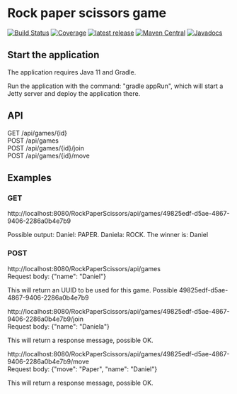 # Rock paper scissors game
[![Build Status](https://travis-ci.com/HenryssonDaniel/rockpaperscissors-java.svg?branch=master)](https://travis-ci.com/HenryssonDaniel/rockpaperscissors-java)
[![Coverage](https://sonarcloud.io/api/project_badges/measure?project=HenryssonDaniel_rockpaperscissors-java&metric=coverage)](https://sonarcloud.io/dashboard?id=HenryssonDaniel_rockpaperscissors-java)
[![latest release](https://img.shields.io/badge/release%20notes-1.0.0-yellow.svg)](https://github.com/HenryssonDaniel/rockpaperscissors-java/blob/master/doc/release-notes/official.md)
[![Maven Central](https://img.shields.io/maven-central/v/io.github.henryssondaniel/rockpaperscissors.svg)](http://search.maven.org/#search%7Cgav%7C1%7Cg%3A%22io.github.henryssondaniel%22%20AND%20a%3A%22rockpaperscissors%22)
[![Javadocs](https://www.javadoc.io/badge/io.github.henryssondaniel/rockpaperscissors.svg)](https://www.javadoc.io/doc/io.github.henryssondaniel/rockpaperscissors)
## Start the application
The application requires Java 11 and Gradle.  

Run the application with the command: "gradle appRun", which will start a Jetty server and deploy the application there.
## API
GET /api/games/{id}  
POST /api/games  
POST /api/games/{id}/join  
POST /api/games/{id}/move
## Examples
### GET
http://localhost:8080/RockPaperScissors/api/games/49825edf-d5ae-4867-9406-2286a0b4e7b9
  
Possible output: Daniel: PAPER. Daniela: ROCK. The winner is: Daniel
### POST
http://localhost:8080/RockPaperScissors/api/games  
Request body: {"name": "Daniel"}

This will return an UUID to be used for this game. Possible 49825edf-d5ae-4867-9406-2286a0b4e7b9  

http://localhost:8080/RockPaperScissors/api/games/49825edf-d5ae-4867-9406-2286a0b4e7b9/join  
Request body: {"name": "Daniela"}  

This will return a response message, possible OK.  

http://localhost:8080/RockPaperScissors/api/games/49825edf-d5ae-4867-9406-2286a0b4e7b9/move  
Request body: {"move": "Paper", "name": "Daniel"}  

This will return a response message, possible OK.